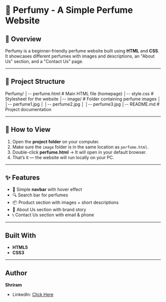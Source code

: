 # 🌸 Perfumy - A Simple Perfume Website

## 📖 Overview
Perfumy is a beginner-friendly perfume website built using **HTML** and **CSS**.  
It showcases different perfumes with images and descriptions, an "About Us" section, and a "Contact Us" page.  

---

## 📂 Project Structure
Perfumy/
│-- perfume.html # Main HTML file (homepage)
│-- style.css # Stylesheet for the website
│-- image/ # Folder containing perfume images
│ │-- perfume1.jpg
│ │-- perfume2.jpg
│ │-- perfume3.jpg
│-- README.md # Project documentation


---

## 🚀 How to View
1. Open the **project folder** on your computer.
2. Make sure the `image` folder is in the same location as `perfume.html`.
3. Double-click **perfume.html** → It will open in your default browser.
4. That’s it — the website will run locally on your PC.

---

## ✨ Features
- 🖤 Simple **navbar** with hover effect  
- 🔍 Search bar for perfumes  
- 📦 Product section with images + short descriptions  
- 📝 About Us section with brand story  
- 📞 Contact Us section with email & phone  

---

## Built With
- **HTML5**
- **CSS3**

---

## Author
**Shriram**  
- LinkedIn: [Click Here](https://www.linkedin.com/in/shriram13) 
